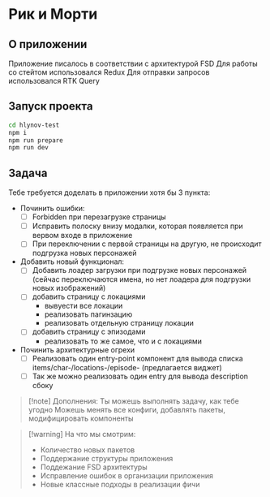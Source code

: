# Рик и Морти

## О приложении

Приложение писалось в соответствии с архитектурой FSD
Для работы со стейтом использовался Redux
Для отправки запросов использовался RTK Query

## Запуск проекта

```bash
cd hlynov-test
npm i
npm run prepare
npm run dev
```

## Задача

Тебе требуется доделать в приложении хотя бы 3 пункта:
- Починить ошибки:
  - [ ] Forbidden при перезагрузке страницы
  - [ ] Исправить полоску внизу модалки, которая появляется при вервом входе в приложение
  - [ ] При переключении с первой страницы на другую, не происходит подгрузка новых персонажей
- Добавить новый функционал:
  - [ ] Добавить лоадер загрузки при подгрузке новых персонажей (сейчас переключаются имена, но нет лоадера для подгрузки новых изображений)
  - [ ] добавить страницу с локациями
    - вывуести все локации
    - реализовать пагинзацию
    - реализовать отдельную страницу локации
  - [ ] добавить страницу с эпизодами
    - реализовать то же самое, что и с локациями
- Починить архитектурные огрехи
  - [ ] Реализовать один entry-point компонент для вывода списка items/char-/locations-/episode- (предлагается виджет)
  - [ ] Так же можно реализовать один entry для вывода description сбоку

> [!note] Дополнения:
> Ты можешь выполнять задачу, как тебе угодно
> Можешь менять все конфиги, добавлять пакеты, модифицировать компоненты

> [!warning] На что мы смотрим:
> -   Количество новых пакетов
> -   Поддержание структуры приложения
> -   Поддежание FSD архитектуры 
> -   Исправление ошибок в организации приложения
> -   Новые классные подходы в реализации фичи
